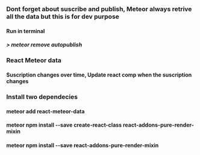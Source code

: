 ### Dont forget about suscribe and publish, Meteor always retrive all the data but this is for dev purpose

#### Run in terminal
##### > meteor remove autopublish


### React Meteor data
#### Suscription changes over time,  Update react comp when the suscription changes


### Install two dependecies 
#### meteor add react-meteor-data
#### meteor npm install --save create-react-class react-addons-pure-render-mixin
#### meteor npm install --save react-addons-pure-render-mixin
